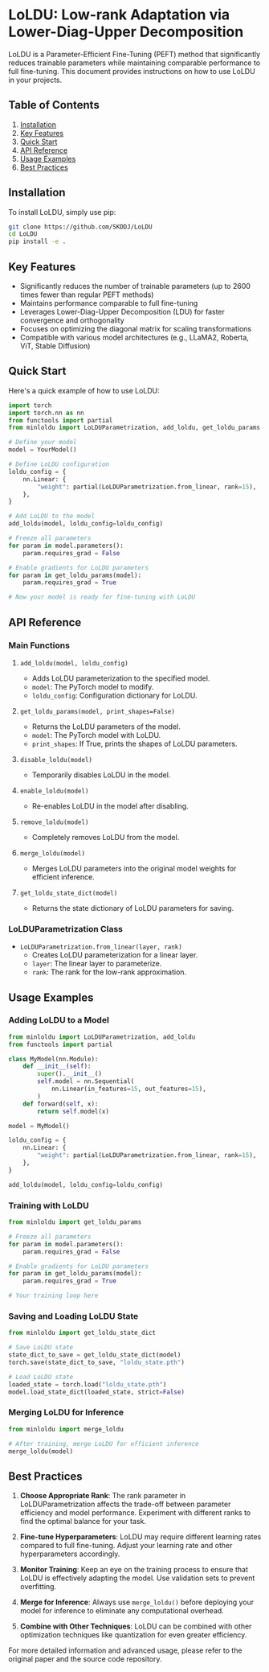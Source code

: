 # LoLDU: Low-rank Adaptation via Lower-Diag-Upper Decomposition

LoLDU is a Parameter-Efficient Fine-Tuning (PEFT) method that significantly reduces trainable parameters while maintaining comparable performance to full fine-tuning. This document provides instructions on how to use LoLDU in your projects.

## Table of Contents
1. [Installation](#installation)
2. [Key Features](#key-features)
3. [Quick Start](#quick-start)
4. [API Reference](#api-reference)
5. [Usage Examples](#usage-examples)
6. [Best Practices](#best-practices)

## Installation

To install LoLDU, simply use pip:

```bash
git clone https://github.com/SKDDJ/LoLDU
cd LoLDU
pip install -e .
```

## Key Features

- Significantly reduces the number of trainable parameters (up to 2600 times fewer than regular PEFT methods)
- Maintains performance comparable to full fine-tuning
- Leverages Lower-Diag-Upper Decomposition (LDU) for faster convergence and orthogonality
- Focuses on optimizing the diagonal matrix for scaling transformations
- Compatible with various model architectures (e.g., LLaMA2, Roberta, ViT, Stable Diffusion)

## Quick Start

Here's a quick example of how to use LoLDU:

```python
import torch
import torch.nn as nn
from functools import partial
from minloldu import LoLDUParametrization, add_loldu, get_loldu_params

# Define your model
model = YourModel()

# Define LoLDU configuration
loldu_config = {
    nn.Linear: {
        "weight": partial(LoLDUParametrization.from_linear, rank=15),
    },
}

# Add LoLDU to the model
add_loldu(model, loldu_config=loldu_config)

# Freeze all parameters
for param in model.parameters():
    param.requires_grad = False

# Enable gradients for LoLDU parameters
for param in get_loldu_params(model):
    param.requires_grad = True

# Now your model is ready for fine-tuning with LoLDU
```

## API Reference

### Main Functions

1. `add_loldu(model, loldu_config)`
   - Adds LoLDU parameterization to the specified model.
   - `model`: The PyTorch model to modify.
   - `loldu_config`: Configuration dictionary for LoLDU.

2. `get_loldu_params(model, print_shapes=False)`
   - Returns the LoLDU parameters of the model.
   - `model`: The PyTorch model with LoLDU.
   - `print_shapes`: If True, prints the shapes of LoLDU parameters.

3. `disable_loldu(model)`
   - Temporarily disables LoLDU in the model.

4. `enable_loldu(model)`
   - Re-enables LoLDU in the model after disabling.

5. `remove_loldu(model)`
   - Completely removes LoLDU from the model.

6. `merge_loldu(model)`
   - Merges LoLDU parameters into the original model weights for efficient inference.

7. `get_loldu_state_dict(model)`
   - Returns the state dictionary of LoLDU parameters for saving.

### LoLDUParametrization Class

- `LoLDUParametrization.from_linear(layer, rank)`
  - Creates LoLDU parameterization for a linear layer.
  - `layer`: The linear layer to parameterize.
  - `rank`: The rank for the low-rank approximation.

## Usage Examples

### Adding LoLDU to a Model

```python
from minloldu import LoLDUParametrization, add_loldu
from functools import partial

class MyModel(nn.Module):
    def __init__(self):
        super().__init__()
        self.model = nn.Sequential(
            nn.Linear(in_features=15, out_features=15),
        )
    def forward(self, x):
        return self.model(x)

model = MyModel()

loldu_config = {
    nn.Linear: {
        "weight": partial(LoLDUParametrization.from_linear, rank=15),
    },
}

add_loldu(model, loldu_config=loldu_config)
```

### Training with LoLDU

```python
from minloldu import get_loldu_params

# Freeze all parameters
for param in model.parameters():
    param.requires_grad = False

# Enable gradients for LoLDU parameters
for param in get_loldu_params(model):
    param.requires_grad = True

# Your training loop here
```

### Saving and Loading LoLDU State

```python
from minloldu import get_loldu_state_dict

# Save LoLDU state
state_dict_to_save = get_loldu_state_dict(model)
torch.save(state_dict_to_save, "loldu_state.pth")

# Load LoLDU state
loaded_state = torch.load("loldu_state.pth")
model.load_state_dict(loaded_state, strict=False)
```

### Merging LoLDU for Inference

```python
from minloldu import merge_loldu

# After training, merge LoLDU for efficient inference
merge_loldu(model)
```

## Best Practices

1. **Choose Appropriate Rank**: The rank parameter in LoLDUParametrization affects the trade-off between parameter efficiency and model performance. Experiment with different ranks to find the optimal balance for your task.

2. **Fine-tune Hyperparameters**: LoLDU may require different learning rates compared to full fine-tuning. Adjust your learning rate and other hyperparameters accordingly.

3. **Monitor Training**: Keep an eye on the training process to ensure that LoLDU is effectively adapting the model. Use validation sets to prevent overfitting.

4. **Merge for Inference**: Always use `merge_loldu()` before deploying your model for inference to eliminate any computational overhead.

5. **Combine with Other Techniques**: LoLDU can be combined with other optimization techniques like quantization for even greater efficiency.

For more detailed information and advanced usage, please refer to the original paper and the source code repository.
